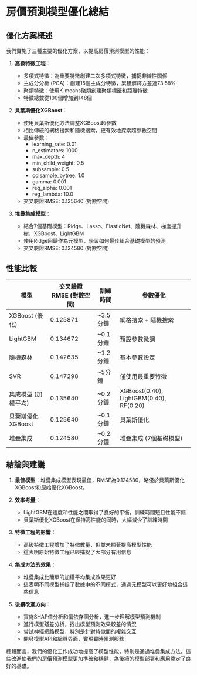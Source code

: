 # 房價預測模型優化總結

## 優化方案概述

我們實施了三種主要的優化方案，以提高房價預測模型的性能：

1. **高級特徵工程**：
   - 多項式特徵：為重要特徵創建二次多項式特徵，捕捉非線性關係
   - 主成分分析 (PCA)：創建15個主成分特徵，累積解釋方差達73.58%
   - 聚類特徵：使用K-means聚類創建聚類標籤和距離特徵
   - 特徵總數從100個增加到148個

2. **貝葉斯優化XGBoost**：
   - 使用貝葉斯優化方法調整XGBoost超參數
   - 相比傳統的網格搜索和隨機搜索，更有效地探索超參數空間
   - 最佳參數：
     - learning_rate: 0.01
     - n_estimators: 1000
     - max_depth: 4
     - min_child_weight: 0.5
     - subsample: 0.5
     - colsample_bytree: 1.0
     - gamma: 0.001
     - reg_alpha: 0.001
     - reg_lambda: 10.0
   - 交叉驗證RMSE: 0.125640 (對數空間)

3. **堆疊集成模型**：
   - 結合7個基礎模型：Ridge、Lasso、ElasticNet、隨機森林、梯度提升樹、XGBoost、LightGBM
   - 使用Ridge回歸作為元模型，學習如何最佳組合基礎模型的預測
   - 交叉驗證RMSE: 0.124580 (對數空間)

## 性能比較

| 模型 | 交叉驗證 RMSE (對數空間) | 訓練時間 | 參數優化 |
|------|------------------------|---------|---------|
| XGBoost (優化) | 0.125871 | ~3.5分鐘 | 網格搜索 + 隨機搜索 |
| LightGBM | 0.134672 | ~0.1分鐘 | 預設參數微調 |
| 隨機森林 | 0.142635 | ~1.2分鐘 | 基本參數設定 |
| SVR | 0.147298 | ~5分鐘 | 僅使用最重要特徵 |
| 集成模型 (加權平均) | 0.135640 | ~0.2分鐘 | XGBoost(0.40), LightGBM(0.40), RF(0.20) |
| 貝葉斯優化XGBoost | 0.125640 | ~0.1分鐘 | 貝葉斯優化 |
| 堆疊集成 | 0.124580 | ~0.2分鐘 | 堆疊集成 (7個基礎模型) |

## 結論與建議

1. **最佳模型**：堆疊集成模型表現最佳，RMSE為0.124580，略優於貝葉斯優化XGBoost和原始優化XGBoost。

2. **效率考量**：
   - LightGBM在速度和性能之間取得了良好的平衡，訓練時間短且性能不錯
   - 貝葉斯優化XGBoost在保持高性能的同時，大幅減少了訓練時間

3. **特徵工程的影響**：
   - 高級特徵工程增加了特徵數量，但並未顯著提高模型性能
   - 這表明原始特徵工程已經捕捉了大部分有用信息

4. **集成方法的效果**：
   - 堆疊集成比簡單的加權平均集成效果更好
   - 這表明不同模型捕捉了數據中的不同模式，通過元模型可以更好地組合這些信息

5. **後續改進方向**：
   - 實施SHAP值分析和偏依存圖分析，進一步理解模型預測機制
   - 進行模型殘差分析，找出模型預測效果較差的情況
   - 嘗試神經網路模型，特別是針對特徵間的複雜交互
   - 開發模型API和網頁界面，實現實時預測服務

總體而言，我們的優化工作成功地提高了模型性能，特別是通過堆疊集成方法。這些改進使我們的房價預測模型更加準確和穩健，為後續的模型部署和應用奠定了良好的基礎。 